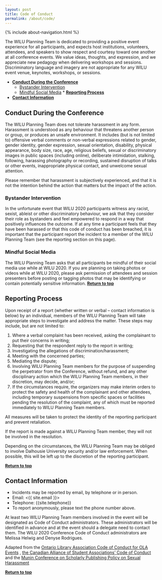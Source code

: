 ```yaml
---
layout: post
title: Code of Conduct
permalink: /about/code/
---
```


{% include about-navigation.html %}

The WILU Planning Team is dedicated to providing a positive event experience for all participants, and expects host institutions, volunteers, attendees, and speakers to show respect and courtesy toward one another at all conference events. We value ideas, thoughts, and expression, and we appreciate new pedagogy when delivering workshops and sessions. Discriminatory language and imagery are not appropriate for any WILU event venue, keynotes, workshops, or sessions.

* **[Conduct During the Conference](#conduct-during-the-conference)**
  * [Bystander Intervention](#bystander-intervention)
  * [Mindful Social Media](#mindful-social-media) * **[Reporting Process](#reporting-process)**
* **[Contact Information](#contact-information)**

## Conduct During the Conference
The WILU Planning Team does not tolerate harassment in any form. Harassment is understood as any behaviour that threatens another person or group, or produces an unsafe environment. It includes (but is not limited to) offensive verbal comments or non-verbal expressions related to gender, gender identity, gender expression, sexual orientation, disability, physical appearance, body size, race, age, religious beliefs, sexual or discriminatory images in public spaces (including online), deliberate intimidation, stalking, following, harassing photography or recording, sustained disruption of talks or other events, inappropriate physical contact, and unwelcome sexual attention.

Please remember that harassment is subjectively experienced, and that it is not the intention behind the action that matters but the impact of the action.

### Bystander Intervention
In the unfortunate event that WILU 2020 participants witness any racist, sexist, ableist or other discriminatory behaviour, we ask that they consider their role as bystanders and feel empowered to respond in a way that positively influences the outcome.
If at any time a participant feels that they have been harassed or that this code of conduct has been breached, it is important that the participant report the incident to a member of the WILU Planning Team (see the reporting section on this page).
### Mindful Social Media
The WILU Planning Team asks that all participants be mindful of their social media use while at WILU 2020.
If you are planning on taking photos or videos while at WILU 2020, please ask permission of attendees and session presenters before posting or tagging photos that may be identifying or contain potentially sensitive information.
**[Return to top](#conduct-during-the-conference)**

## Reporting Process

Upon receipt of a report (whether written or verbal – contact information is below) by an individual, members of the WILU Planning Team will take appropriate steps to investigate and address the matter.  These steps may include, but are not limited to:
1. Where a verbal complaint has been received, asking the complainant to put their concerns in writing;
2. Requesting that the respondent reply to the report in writing;
3. Investigating the allegations of discrimination/harassment;
4. Meeting with the concerned parties;
5. Mediating the dispute;
6. Involving WILU Planning Team members for the purpose of suspending the perpetrator from the Conference, without refund, and any other disciplinary action which the WILU Planning Team members, in their discretion, may decide, and/or;
7. If the circumstances require, the organizers may make interim orders to protect the safety and health of the complainant and other attendees, including temporary suspensions from specific spaces or facilities pending the resolution of the complaint, any of which must be reported immediately to WILU Planning Team members.

All measures will be taken to protect the identity of the reporting participant and prevent retaliation.

If the report is made against a WILU Planning Team member, they will not be involved in the resolution.

Depending on the circumstances, the WILU Planning Team may be obliged to involve Dalhousie University security and/or law enforcement. When possible, this will be left up to the discretion of the reporting participant.

**[Return to top](#conduct-during-the-conference)**

## Contact Information
* Incidents may be reported by email, by telephone or in person.
* Email: <{{ site.email }}>
* Telephone: {{site.telephone}}
* To report anonymously, please text the phone number above.

At least two WILU Planning Team members involved in the event will be designated as Code of Conduct administrators. These administrators will be identified in advance and at the event should a delegate need to contact them.
The WILU 2020 Conference Code of Conduct administrators are Melissa Helwig and Denyse Rodrigues.

Adapted from the [Ontario Library Association Code of Conduct for OLA Events](http://www.olasuperconference.ca/about/code-of-conduct/) , [the Canadian Alliance of Student Associations’ Code of Conduct](https://www.casa-acae.com/code_of_conduct) and the [Munin Conference on Scholarly Publishing Policy on Sexual Harassment](http://site.uit.no/muninconf/?page_id=1358)

**[Return to top](#conduct-during-the-conference)**

